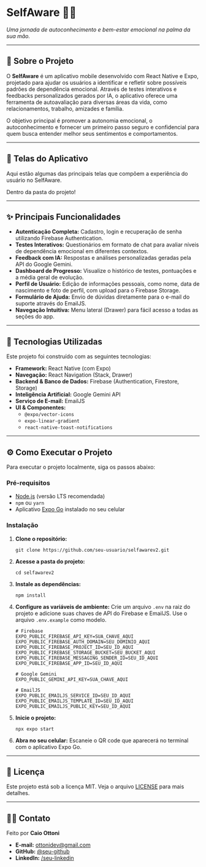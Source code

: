 # SelfAware 🧠✨

*Uma jornada de autoconhecimento e bem-estar emocional na palma da sua mão.*

---

## 📜 Sobre o Projeto

O **SelfAware** é um aplicativo mobile desenvolvido com React Native e Expo, projetado para ajudar os usuários a identificar e refletir sobre possíveis padrões de dependência emocional. Através de testes interativos e feedbacks personalizados gerados por IA, o aplicativo oferece uma ferramenta de autoavaliação para diversas áreas da vida, como relacionamentos, trabalho, amizades e família.

O objetivo principal é promover a autonomia emocional, o autoconhecimento e fornecer um primeiro passo seguro e confidencial para quem busca entender melhor seus sentimentos e comportamentos.

---

## 📱 Telas do Aplicativo

Aqui estão algumas das principais telas que compõem a experiência do usuário no SelfAware.

Dentro da pasta do projeto!

---

## ✨ Principais Funcionalidades

-   **Autenticação Completa:** Cadastro, login e recuperação de senha utilizando Firebase Authentication.
-   **Testes Interativos:** Questionários em formato de chat para avaliar níveis de dependência emocional em diferentes contextos.
-   **Feedback com IA:** Respostas e análises personalizadas geradas pela API do Google Gemini.
-   **Dashboard de Progresso:** Visualize o histórico de testes, pontuações e a média geral de evolução.
-   **Perfil de Usuário:** Edição de informações pessoais, como nome, data de nascimento e foto de perfil, com upload para o Firebase Storage.
-   **Formulário de Ajuda:** Envio de dúvidas diretamente para o e-mail do suporte através do EmailJS.
-   **Navegação Intuitiva:** Menu lateral (Drawer) para fácil acesso a todas as seções do app.

---

## 🚀 Tecnologias Utilizadas

Este projeto foi construído com as seguintes tecnologias:

-   **Framework:** React Native (com Expo)
-   **Navegação:** React Navigation (Stack, Drawer)
-   **Backend & Banco de Dados:** Firebase (Authentication, Firestore, Storage)
-   **Inteligência Artificial:** Google Gemini API
-   **Serviço de E-mail:** EmailJS
-   **UI & Componentes:**
    -   `@expo/vector-icons`
    -   `expo-linear-gradient`
    -   `react-native-toast-notifications`

---

## ⚙️ Como Executar o Projeto

Para executar o projeto localmente, siga os passos abaixo:

### Pré-requisitos

-   [Node.js](https://nodejs.org/en/) (versão LTS recomendada)
-   `npm` ou `yarn`
-   Aplicativo [Expo Go](https://expo.dev/go) instalado no seu celular

### Instalação

1.  **Clone o repositório:**
    ```
    git clone https://github.com/seu-usuario/selfawarev2.git
    ```

2.  **Acesse a pasta do projeto:**
    ```
    cd selfawarev2
    ```

3.  **Instale as dependências:**
    ```
    npm install
    ```

4.  **Configure as variáveis de ambiente:**
    Crie um arquivo `.env` na raiz do projeto e adicione suas chaves de API do Firebase e EmailJS. Use o arquivo `.env.example` como modelo.
    ```
    # Firebase
    EXPO_PUBLIC_FIREBASE_API_KEY=SUA_CHAVE_AQUI
    EXPO_PUBLIC_FIREBASE_AUTH_DOMAIN=SEU_DOMINIO_AQUI
    EXPO_PUBLIC_FIREBASE_PROJECT_ID=SEU_ID_AQUI
    EXPO_PUBLIC_FIREBASE_STORAGE_BUCKET=SEU_BUCKET_AQUI
    EXPO_PUBLIC_FIREBASE_MESSAGING_SENDER_ID=SEU_ID_AQUI
    EXPO_PUBLIC_FIREBASE_APP_ID=SEU_ID_AQUI

    # Google Gemini
    EXPO_PUBLIC_GEMINI_API_KEY=SUA_CHAVE_AQUI

    # EmailJS
    EXPO_PUBLIC_EMAILJS_SERVICE_ID=SEU_ID_AQUI
    EXPO_PUBLIC_EMAILJS_TEMPLATE_ID=SEU_ID_AQUI
    EXPO_PUBLIC_EMAILJS_PUBLIC_KEY=SEU_ID_AQUI
    ```

5.  **Inicie o projeto:**
    ```
    npx expo start
    ```

6.  **Abra no seu celular:**
    Escaneie o QR code que aparecerá no terminal com o aplicativo Expo Go.

---

## 📄 Licença

Este projeto está sob a licença MIT. Veja o arquivo [LICENSE](LICENSE) para mais detalhes.

---

## 👨‍💻 Contato

Feito por **Caio Ottoni**

-   **E-mail:** ottonidev@gmail.com
-   **GitHub:** [@seu-github](https://github.com/seu-github)
-   **LinkedIn:** [/seu-linkedin](https://linkedin.com/in/seu-linkedin)

